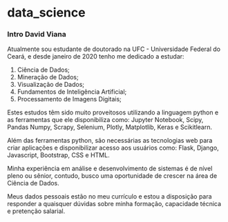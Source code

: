 # data_science
### Intro David Viana

Atualmente sou estudante de doutorado na UFC - Universidade Federal do Ceará, e desde janeiro de 2020 tenho me dedicado a estudar:
1. Ciência de Dados;
1. Mineração de Dados;
1. Visualização de Dados;
1. Fundamentos de Inteligência Artificial;
1. Processamento de Imagens Digitais;

Estes estudos têm sido muito proveitosos utilizando a linguagem python e as ferramentas que ele disponibiliza como: Jupyter Notebook, Scipy, Pandas
Numpy, Scrapy, Selenium, Plotly, Matplotlib, Keras e Scikitlearn.

Além das ferramentas python, são necessárias as tecnologias web para criar aplicações e disponibilizar acesso aos usuários como: Flask, Django, Javascript, Bootstrap, CSS e HTML.

Minha experiência em análise e desenvolvimento de sistemas é de nível pleno ou sênior, contudo, busco uma oportunidade de crescer na área de Ciência de Dados.

Meus dados pessoais estão no meu currículo e estou a disposição para responder a quaisquer dúvidas sobre minha formação, capacidade técnica e pretenção salarial.
